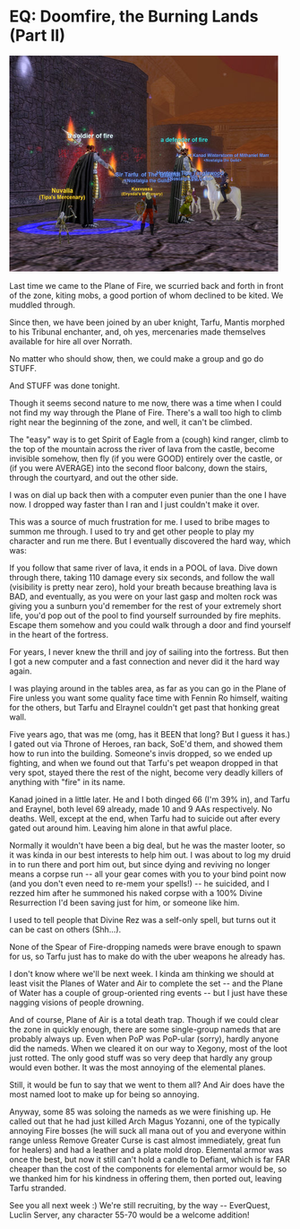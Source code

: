 # EQ: Doomfire, the Burning Lands (Part II)

![](../uploads/2008/12/eqgame-2008-12-05-22-20-45-78.jpg "eqgame-2008-12-05-22-20-45-78")

Last time we came to the Plane of Fire, we scurried back and forth in front of the zone, kiting mobs, a good portion of whom declined to be kited. We muddled through.

Since then, we have been joined by an uber knight, Tarfu, Mantis morphed to his Tribunal enchanter, and, oh yes, mercenaries made themselves available for hire all over Norrath.

No matter who should show, then, we could make a group and go do STUFF.

And STUFF was done tonight.

Though it seems second nature to me now, there was a time when I could not find my way through the Plane of Fire. There's a wall too high to climb right near the beginning of the zone, and well, it can't be climbed.

The "easy" way is to get Spirit of Eagle from a (cough) kind ranger, climb to the top of the mountain across the river of lava from the castle, become invisible somehow, then fly (if you were GOOD) entirely over the castle, or (if you were AVERAGE) into the second floor balcony, down the stairs, through the courtyard, and out the other side.

I was on dial up back then with a computer even punier than the one I have now. I dropped way faster than I ran and I just couldn't make it over.

This was a source of much frustration for me. I used to bribe mages to summon me through. I used to try and get other people to play my character and run me there. But I eventually discovered the hard way, which was:

If you follow that same river of lava, it ends in a POOL of lava. Dive down through there, taking 110 damage every six seconds, and follow the wall (visibility is pretty near zero), hold your breath because breathing lava is BAD, and eventually, as you were on your last gasp and molten rock was giving you a sunburn you'd remember for the rest of your extremely short life, you'd pop out of the pool to find yourself surrounded by fire mephits. Escape them somehow and you could walk through a door and find yourself in the heart of the fortress.

For years, I never knew the thrill and joy of sailing into the fortress. But then I got a new computer and a fast connection and never did it the hard way again.

I was playing around in the tables area, as far as you can go in the Plane of Fire unless you want some quality face time with Fennin Ro himself, waiting for the others, but Tarfu and Elraynel couldn't get past that honking great wall.

Five years ago, that was me (omg, has it BEEN that long? But I guess it has.) I gated out via Throne of Heroes, ran back, SoE'd them, and showed them how to run into the building. Someone's invis dropped, so we ended up fighting, and when we found out that Tarfu's pet weapon dropped in that very spot, stayed there the rest of the night, become very deadly killers of anything with "fire" in its name.

Kanad joined in a little later. He and I both dinged 66 (I'm 39% in), and Tarfu and Eraynel, both level 69 already, made 10 and 9 AAs respectively. No deaths. Well, except at the end, when Tarfu had to suicide out after every gated out around him. Leaving him alone in that awful place.

Normally it wouldn't have been a big deal, but he was the master looter, so it was kinda in our best interests to help him out. I was about to log my druid in to run there and port him out, but since dying and reviving no longer means a corpse run -- all your gear comes with you to your bind point now (and you don't even need to re-mem your spells!) -- he suicided, and I rezzed him after he summoned his naked corpse with a 100% Divine Resurrection I'd been saving just for him, or someone like him.

I used to tell people that Divine Rez was a self-only spell, but turns out it can be cast on others (Shh...).

None of the Spear of Fire-dropping nameds were brave enough to spawn for us, so Tarfu just has to make do with the uber weapons he already has.

I don't know where we'll be next week. I kinda am thinking we should at least visit the Planes of Water and Air to complete the set -- and the Plane of Water has a couple of group-oriented ring events -- but I just have these nagging visions of people drowning.

And of course, Plane of Air is a total death trap. Though if we could clear the zone in quickly enough, there are some single-group nameds that are probably always up. Even when PoP was PoP-ular (sorry), hardly anyone did the nameds. When we cleared it on our way to Xegony, most of the loot just rotted. The only good stuff was so very deep that hardly any group would even bother. It was the most annoying of the elemental planes.

Still, it would be fun to say that we went to them all? And Air does have the most named loot to make up for being so annoying.

Anyway, some 85 was soloing the nameds as we were finishing up. He called out that he had just killed Arch Magus Yozanni, one of the typically annoying Fire bosses (he will suck all mana out of you and everyone within range unless Remove Greater Curse is cast almost immediately, great fun for healers) and had a leather and a plate mold drop. Elemental armor was once the best, but now it still can't hold a candle to Defiant, which is far FAR cheaper than the cost of the components for elemental armor would be, so we thanked him for his kindness in offering them, then ported out, leaving Tarfu stranded.

See you all next week :) We're still recruiting, by the way -- EverQuest, Luclin Server, any character 55-70 would be a welcome addition!

